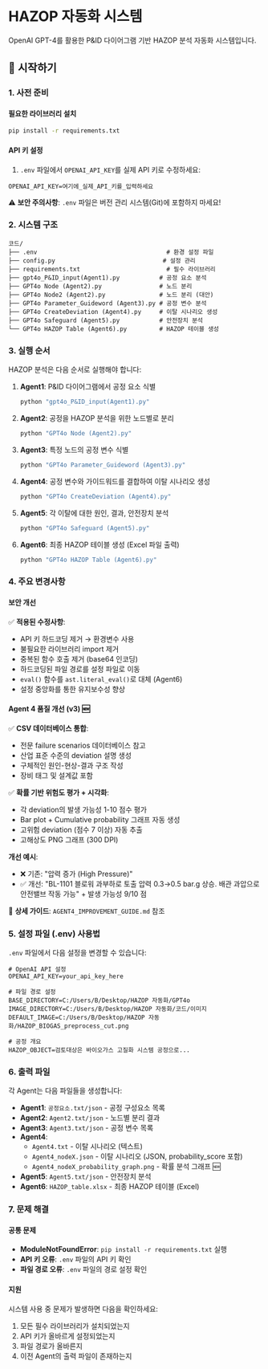 # HAZOP 자동화 시스템

OpenAI GPT-4를 활용한 P&ID 다이어그램 기반 HAZOP 분석 자동화 시스템입니다.

## 🚀 시작하기

### 1. 사전 준비

#### 필요한 라이브러리 설치
```bash
pip install -r requirements.txt
```

#### API 키 설정
1. `.env` 파일에서 `OPENAI_API_KEY`를 실제 API 키로 수정하세요:
```env
OPENAI_API_KEY=여기에_실제_API_키를_입력하세요
```

⚠️ **보안 주의사항**: `.env` 파일은 버전 관리 시스템(Git)에 포함하지 마세요!

### 2. 시스템 구조

```
코드/
├── .env                                    # 환경 설정 파일
├── config.py                              # 설정 관리
├── requirements.txt                        # 필수 라이브러리
├── gpt4o_P&ID_input(Agent1).py           # 공정 요소 분석
├── GPT4o Node (Agent2).py                # 노드 분리
├── GPT4o Node2 (Agent2).py               # 노드 분리 (대안)
├── GPT4o Parameter_Guideword (Agent3).py # 공정 변수 분석
├── GPT4o CreateDeviation (Agent4).py     # 이탈 시나리오 생성
├── GPT4o Safeguard (Agent5).py           # 안전장치 분석
└── GPT4o HAZOP Table (Agent6).py         # HAZOP 테이블 생성
```

### 3. 실행 순서

HAZOP 분석은 다음 순서로 실행해야 합니다:

1. **Agent1**: P&ID 다이어그램에서 공정 요소 식별
   ```bash
   python "gpt4o_P&ID_input(Agent1).py"
   ```

2. **Agent2**: 공정을 HAZOP 분석을 위한 노드별로 분리
   ```bash
   python "GPT4o Node (Agent2).py"
   ```

3. **Agent3**: 특정 노드의 공정 변수 식별
   ```bash
   python "GPT4o Parameter_Guideword (Agent3).py"
   ```

4. **Agent4**: 공정 변수와 가이드워드를 결합하여 이탈 시나리오 생성
   ```bash
   python "GPT4o CreateDeviation (Agent4).py"
   ```

5. **Agent5**: 각 이탈에 대한 원인, 결과, 안전장치 분석
   ```bash
   python "GPT4o Safeguard (Agent5).py"
   ```

6. **Agent6**: 최종 HAZOP 테이블 생성 (Excel 파일 출력)
   ```bash
   python "GPT4o HAZOP Table (Agent6).py"
   ```

### 4. 주요 변경사항

#### 보안 개선
✅ **적용된 수정사항**:
- API 키 하드코딩 제거 → 환경변수 사용
- 불필요한 라이브러리 import 제거
- 중복된 함수 호출 제거 (base64 인코딩)
- 하드코딩된 파일 경로를 설정 파일로 이동
- `eval()` 함수를 `ast.literal_eval()`로 대체 (Agent6)
- 설정 중앙화를 통한 유지보수성 향상

#### Agent 4 품질 개선 (v3) 🆕
✅ **CSV 데이터베이스 통합**:
- 전문 failure scenarios 데이터베이스 참고
- 산업 표준 수준의 deviation 설명 생성
- 구체적인 원인-현상-결과 구조 작성
- 장비 태그 및 설계값 포함

✅ **확률 기반 위험도 평가 + 시각화**:
- 각 deviation의 발생 가능성 1-10 점수 평가
- Bar plot + Cumulative probability 그래프 자동 생성
- 고위험 deviation (점수 7 이상) 자동 추출
- 고해상도 PNG 그래프 (300 DPI)

**개선 예시**:
- ❌ 기존: "압력 증가 (High Pressure)"
- ✅ 개선: "BL-1101 블로워 과부하로 토출 압력 0.3→0.5 bar.g 상승. 배관 과압으로 안전밸브 작동 가능" + 발생 가능성 9/10 점

📖 **상세 가이드**: `AGENT4_IMPROVEMENT_GUIDE.md` 참조

### 5. 설정 파일 (.env) 사용법

`.env` 파일에서 다음 설정을 변경할 수 있습니다:

```env
# OpenAI API 설정
OPENAI_API_KEY=your_api_key_here

# 파일 경로 설정
BASE_DIRECTORY=C:/Users/B/Desktop/HAZOP 자동화/GPT4o
IMAGE_DIRECTORY=C:/Users/B/Desktop/HAZOP 자동화/코드/이미지
DEFAULT_IMAGE=C:/Users/B/Desktop/HAZOP 자동화/HAZOP_BIOGAS_preprocess_cut.png

# 공정 개요
HAZOP_OBJECT=검토대상은 바이오가스 고질화 시스템 공정으로...
```

### 6. 출력 파일

각 Agent는 다음 파일들을 생성합니다:

- **Agent1**: `공정요소.txt/json` - 공정 구성요소 목록
- **Agent2**: `Agent2.txt/json` - 노드별 분리 결과
- **Agent3**: `Agent3.txt/json` - 공정 변수 목록
- **Agent4**:
  - `Agent4.txt` - 이탈 시나리오 (텍스트)
  - `Agent4_nodeX.json` - 이탈 시나리오 (JSON, probability_score 포함)
  - `Agent4_nodeX_probability_graph.png` - 확률 분석 그래프 🆕
- **Agent5**: `Agent5.txt/json` - 안전장치 분석
- **Agent6**: `HAZOP_table.xlsx` - 최종 HAZOP 테이블 (Excel)

### 7. 문제 해결

#### 공통 문제
- **ModuleNotFoundError**: `pip install -r requirements.txt` 실행
- **API 키 오류**: `.env` 파일의 API 키 확인
- **파일 경로 오류**: `.env` 파일의 경로 설정 확인

#### 지원
시스템 사용 중 문제가 발생하면 다음을 확인하세요:
1. 모든 필수 라이브러리가 설치되었는지
2. API 키가 올바르게 설정되었는지
3. 파일 경로가 올바른지
4. 이전 Agent의 출력 파일이 존재하는지